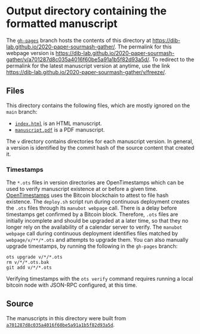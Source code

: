 # Output directory containing the formatted manuscript

The [`gh-pages`](https://github.com/dib-lab/2020-paper-sourmash-gather/tree/gh-pages) branch hosts the contents of this directory at <https://dib-lab.github.io/2020-paper-sourmash-gather/>.
The permalink for this webpage version is <https://dib-lab.github.io/2020-paper-sourmash-gather/v/a701287d8c035a4016f60be5a91a1b5f82d93a5d/>.
To redirect to the permalink for the latest manuscript version at anytime, use the link <https://dib-lab.github.io/2020-paper-sourmash-gather/v/freeze/>.

## Files

This directory contains the following files, which are mostly ignored on the `main` branch:

+ [`index.html`](index.html) is an HTML manuscript.
+ [`manuscript.pdf`](manuscript.pdf) is a PDF manuscript.

The `v` directory contains directories for each manuscript version.
In general, a version is identified by the commit hash of the source content that created it.

### Timestamps

The `*.ots` files in version directories are OpenTimestamps which can be used to verify manuscript existence at or before a given time.
[OpenTimestamps](https://opentimestamps.org/) uses the Bitcoin blockchain to attest to file hash existence.
The `deploy.sh` script run during continuous deployment creates the `.ots` files through its `manubot webpage` call.
There is a delay before timestamps get confirmed by a Bitcoin block.
Therefore, `.ots` files are initially incomplete and should be upgraded at a later time, so that they no longer rely on the availability of a calendar server to verify.
The `manubot webpage` call during continuous deployment identifies files matched by `webpage/v/**/*.ots` and attempts to upgrade them.
You can also manually upgrade timestamps, by running the following in the `gh-pages` branch:

```shell
ots upgrade v/*/*.ots
rm v/*/*.ots.bak
git add v/*/*.ots
```

Verifying timestamps with the `ots verify` command requires running a local bitcoin node with JSON-RPC configured, at this time.

## Source

The manuscripts in this directory were built from
[`a701287d8c035a4016f60be5a91a1b5f82d93a5d`](https://github.com/dib-lab/2020-paper-sourmash-gather/commit/a701287d8c035a4016f60be5a91a1b5f82d93a5d).
